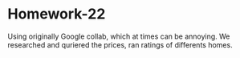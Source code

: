 # Homework-22

Using originally Google collab, which at times can be annoying. We researched and quriered the prices, ran ratings of differents homes. 
